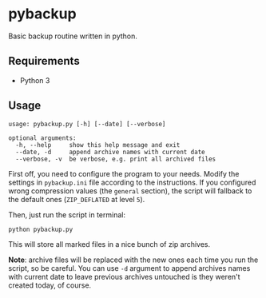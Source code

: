 # pybackup
Basic backup routine written in python.

## Requirements
- Python 3

## Usage
```
usage: pybackup.py [-h] [--date] [--verbose]

optional arguments:
  -h, --help     show this help message and exit
  --date, -d     append archive names with current date
  --verbose, -v  be verbose, e.g. print all archived files
```

First off, you need to configure the program to your needs. Modify the settings in `pybackup.ini` file according to the instructions. If you configured wrong compression values (the `general` section), the script will fallback to the default ones (`ZIP_DEFLATED` at level `5`).

Then, just run the script in terminal:

```
python pybackup.py
```

This will store all marked files in a nice bunch of zip archives.

__Note__: archive files will be replaced with the new ones each time you run the script, so be careful. You can use `-d` argument to append archives names with current date to leave previous archives untouched is they weren't created today, of course.
